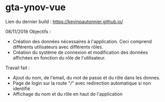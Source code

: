 ﻿# gta-ynov-vue

Lien du dernier build : https://kevinpautonnier.github.io/

08/11/2018 Objectifs :
 - Création des données nécessaires à l'application. Ceci comprend différents utilisateurs avec différents rôles.
 - Création du système de connexion et modification des données affichées en fonction du rôle de l'utilisateur.
 
Travail fait :
 - Ajout du nom, de l'email, du mot de passe et du rôle dans les donnes.
 - Page de login sur la route "/" avec redirection automatique si non identifié
 - Affichage du nom et du rôle en haut de l'application 
